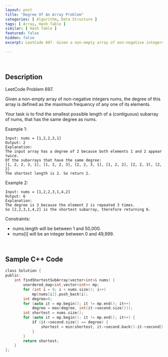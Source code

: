 ```yaml
---
layout: post
title: "Degree Of An Array Problem"
categories: [ Algorithm, Data Structure ]
tags: [ Array, Hash Table ]
similar: [ Hash Table ]
featured: false
hidden: false
excerpt: LeetCode 697. Given a non-empty array of non-negative integers nums, the degree of this array is defined as the maximum frequency of any one of its elements.

---
```


<br />

## Description

LeetCode Problem 697.

Given a non-empty array of non-negative integers nums, the degree of this array is defined as the maximum frequency of any one of its elements.

Your task is to find the smallest possible length of a (contiguous) subarray of nums, that has the same degree as nums.

Example 1:
```
Input: nums = [1,2,2,3,1]
Output: 2
Explanation: 
The input array has a degree of 2 because both elements 1 and 2 appear twice.
Of the subarrays that have the same degree:
[1, 2, 2, 3, 1], [1, 2, 2, 3], [2, 2, 3, 1], [1, 2, 2], [2, 2, 3], [2, 2]
The shortest length is 2. So return 2.
```

Example 2:
```
Input: nums = [1,2,2,3,1,4,2]
Output: 6
Explanation: 
The degree is 3 because the element 2 is repeated 3 times.
So [2,2,3,1,4,2] is the shortest subarray, therefore returning 6.
```

Constraints:
* nums.length will be between 1 and 50,000.
* nums[i] will be an integer between 0 and 49,999.

<br />

## Sample C++ Code


```c
class Solution {
public:
    int findShortestSubArray(vector<int>& nums) {
        unordered_map<int,vector<int>> mp;
        for (int i = 0; i < nums.size(); i++) 
            mp[nums[i]].push_back(i);
        int degree=0;
        for (auto it = mp.begin(); it != mp.end(); it++) 
            degree = max(degree, int(it->second.size()));
        int shortest = nums.size();
        for (auto it = mp.begin(); it != mp.end(); it++) {
            if (it->second.size() == degree) {
                shortest = min(shortest, it->second.back()-it->second[0] + 1);
            }
        }
        return shortest;
    }
};
```


